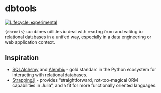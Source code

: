 
<!-- README.md is generated from README.Rmd. Please edit that file -->

# dbtools

<!-- badges: start -->

[![Lifecycle:
experimental](https://img.shields.io/badge/lifecycle-experimental-orange.svg)](https://lifecycle.r-lib.org/articles/stages.html#experimental)
<!-- badges: end -->

`{dbtools}` combines utilities to deal with reading from and writing
to  
relational databases in a unified way, especially in a data engineering
or web application context.

## Inspiration

-   [SQLAlchemy](https://www.sqlalchemy.org/) and
    [Alembic](https://alembic.sqlalchemy.org/en/latest/) - gold standard
    in the Python ecosystem for interacting with relational databases.
-   [Strapping.jl](https://juliadata.github.io/Strapping.jl/stable/) -
    provides “straightforward, not-too-magical ORM capabilities in
    Julia”, and a fit for more functionally oriented languages.

